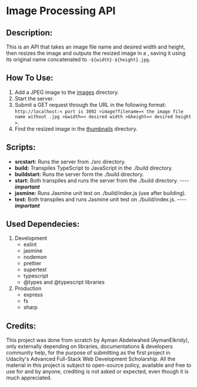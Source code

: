 # Image Processing API

## Description:
This is an API that takes an image file name and desired width and height, then resizes the image and outputs the resized image in a , saving it using its original name concatenated to `-${width}-${height}.jpg`.

## How To Use:
1. Add a JPEG image to the [images](assets/images/) directory.
2. Start the server.
3. Submit a GET request through the URL in the following format:
   `http://localhost:< port is 3002 >image?filename=< the image file name without .jpg >&width=< desired width >&height=< desired height >`.
5. Find the resized image in the [thumbnails](assets/thumbnails/) directory.

## Scripts:
- **srcstart:** Runs the server from ./src directory.
- **build:** Transpiles TypeScript to JavaScript in the ./build directory.
- **buildstart:** Runs the server form the ./build directory.
- **start:** Both transpiles and runs the server from the ./build directory. ---- ***important***
- **jasmine:** Runs Jasmine unit test on ./build/index.js (use after building).
- **test:** Both transpiles and runs Jasmine unit test on ./build/index.js. ---- ***important***

## Used Dependecies:
1. Development
   - eslint
   - jasmine
   - nodemon
   - prettier
   - supertest
   - typescript
   - @types and @typescript libraries
2. Production
   - express
   - fs
   - sharp

## Credits:
This project was done from scratch by Ayman Abdelwahed (AymanElkridy), only externally depending on libraries, documentations & developers community help, for the purpose of submitting as the first project in Udacity's Advanced Full-Stack Web Development Scholarship.
All the material in this project is subject to open-source policy, available and free to use for and by anyone, crediting is not asked or expected, even though it is much appreciated.
